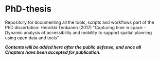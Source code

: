 # PhD-thesis
Repository for documenting all the tools, scripts and workflows part of the PhD dissertation: Henrikki Tenkanen (2017) "Capturing time in space - Dynamic analysis of accessibility and mobility to support spatial planning using open data and tools"

_**Contents will be added here after the public defense, and once all Chapters have been accepted for publication.**_
